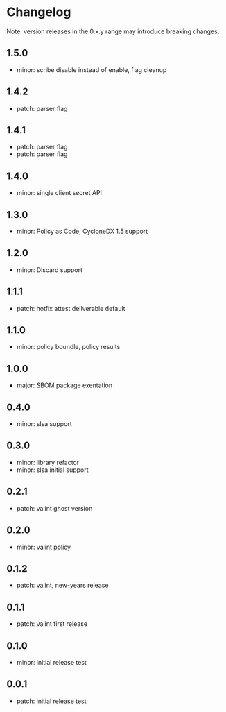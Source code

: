 # Changelog
Note: version releases in the 0.x.y range may introduce breaking changes.

## 1.5.0

- minor: scribe disable instead of enable, flag cleanup

## 1.4.2

- patch: parser flag

## 1.4.1

- patch: parser flag
- patch: parser flag

## 1.4.0

- minor: single client secret API

## 1.3.0

- minor: Policy as Code, CycloneDX 1.5 support

## 1.2.0

- minor: Discard support

## 1.1.1

- patch: hotfix attest deilverable default

## 1.1.0

- minor: policy boundle, policy results

## 1.0.0

- major: SBOM package exentation

## 0.4.0

- minor: slsa support

## 0.3.0

- minor: library refactor
- minor: slsa initial support

## 0.2.1

- patch: valint ghost version

## 0.2.0

- minor: valint policy

## 0.1.2

- patch: valint, new-years release

## 0.1.1

- patch: valint first release

## 0.1.0

- minor: initial release test

## 0.0.1

- patch: initial release test
